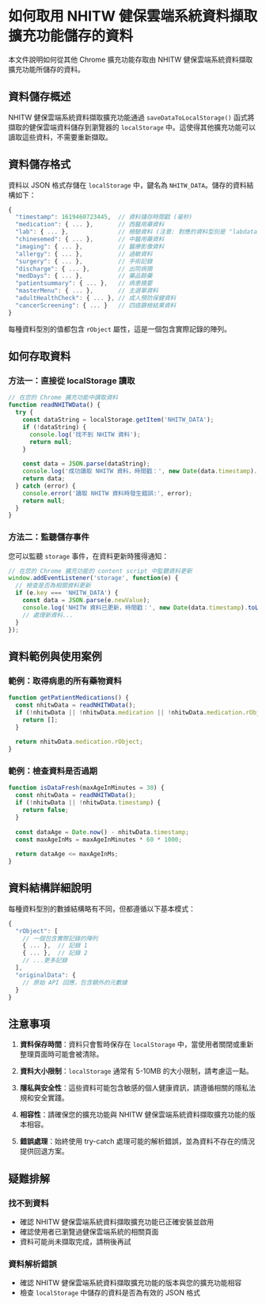# 如何取用 NHITW 健保雲端系統資料擷取擴充功能儲存的資料

本文件說明如何從其他 Chrome 擴充功能存取由 NHITW 健保雲端系統資料擷取擴充功能所儲存的資料。

## 資料儲存概述

NHITW 健保雲端系統資料擷取擴充功能通過 `saveDataToLocalStorage()` 函式將擷取的健保雲端資料儲存到瀏覽器的 `localStorage` 中。這使得其他擴充功能可以讀取這些資料，不需要重新擷取。

## 資料儲存格式

資料以 JSON 格式存儲在 `localStorage` 中，鍵名為 `NHITW_DATA`。儲存的資料結構如下：

```javascript
{
  "timestamp": 1619460723445,  // 資料儲存時間戳 (毫秒)
  "medication": { ... },       // 西醫用藥資料
  "lab": { ... },              // 檢驗資料 (注意: 對應的資料型別是 "labdata")
  "chinesemed": { ... },       // 中醫用藥資料
  "imaging": { ... },          // 醫療影像資料
  "allergy": { ... },          // 過敏資料
  "surgery": { ... },          // 手術記錄
  "discharge": { ... },        // 出院病摘
  "medDays": { ... },          // 藥品餘藥
  "patientsummary": { ... },   // 病患摘要
  "masterMenu": { ... },       // 主選單資料
  "adultHealthCheck": { ... }, // 成人預防保健資料
  "cancerScreening": { ... }   // 四癌篩檢結果資料
}
```

每種資料型別的值都包含 `rObject` 屬性，這是一個包含實際記錄的陣列。

## 如何存取資料

### 方法一：直接從 localStorage 讀取

```javascript
// 在您的 Chrome 擴充功能中讀取資料
function readNHITWData() {
  try {
    const dataString = localStorage.getItem('NHITW_DATA');
    if (!dataString) {
      console.log('找不到 NHITW 資料');
      return null;
    }
    
    const data = JSON.parse(dataString);
    console.log('成功讀取 NHITW 資料，時間戳：', new Date(data.timestamp).toLocaleString());
    return data;
  } catch (error) {
    console.error('讀取 NHITW 資料時發生錯誤:', error);
    return null;
  }
}
```

### 方法二：監聽儲存事件

您可以監聽 `storage` 事件，在資料更新時獲得通知：

```javascript
// 在您的 Chrome 擴充功能的 content script 中監聽資料更新
window.addEventListener('storage', function(e) {
  // 檢查是否為相關資料更新
  if (e.key === 'NHITW_DATA') {
    const data = JSON.parse(e.newValue);
    console.log('NHITW 資料已更新，時間戳：', new Date(data.timestamp).toLocaleString());
    // 處理新資料...
  }
});
```

## 資料範例與使用案例

### 範例：取得病患的所有藥物資料

```javascript
function getPatientMedications() {
  const nhitwData = readNHITWData();
  if (!nhitwData || !nhitwData.medication || !nhitwData.medication.rObject) {
    return [];
  }
  
  return nhitwData.medication.rObject;
}
```

### 範例：檢查資料是否過期

```javascript
function isDataFresh(maxAgeInMinutes = 30) {
  const nhitwData = readNHITWData();
  if (!nhitwData || !nhitwData.timestamp) {
    return false;
  }
  
  const dataAge = Date.now() - nhitwData.timestamp;
  const maxAgeInMs = maxAgeInMinutes * 60 * 1000;
  
  return dataAge <= maxAgeInMs;
}
```

## 資料結構詳細說明

每種資料型別的數據結構略有不同，但都遵循以下基本模式：

```javascript
{
  "rObject": [
    // 一個包含實際記錄的陣列
    { ... },  // 記錄 1
    { ... },  // 記錄 2
    // ...更多記錄
  ],
  "originalData": {
    // 原始 API 回應，包含額外的元數據
  }
}
```

## 注意事項

1. **資料保存時間**：資料只會暫時保存在 `localStorage` 中，當使用者關閉或重新整理頁面時可能會被清除。

2. **資料大小限制**：`localStorage` 通常有 5-10MB 的大小限制，請考慮這一點。

3. **隱私與安全性**：這些資料可能包含敏感的個人健康資訊，請遵循相關的隱私法規和安全實踐。

4. **相容性**：請確保您的擴充功能與 NHITW 健保雲端系統資料擷取擴充功能的版本相容。

5. **錯誤處理**：始終使用 try-catch 處理可能的解析錯誤，並為資料不存在的情況提供回退方案。

## 疑難排解

### 找不到資料
- 確認 NHITW 健保雲端系統資料擷取擴充功能已正確安裝並啟用
- 確認使用者已瀏覽過健保雲端系統的相關頁面
- 資料可能尚未擷取完成，請稍後再試

### 資料解析錯誤
- 確認 NHITW 健保雲端系統資料擷取擴充功能的版本與您的擴充功能相容
- 檢查 `localStorage` 中儲存的資料是否為有效的 JSON 格式
